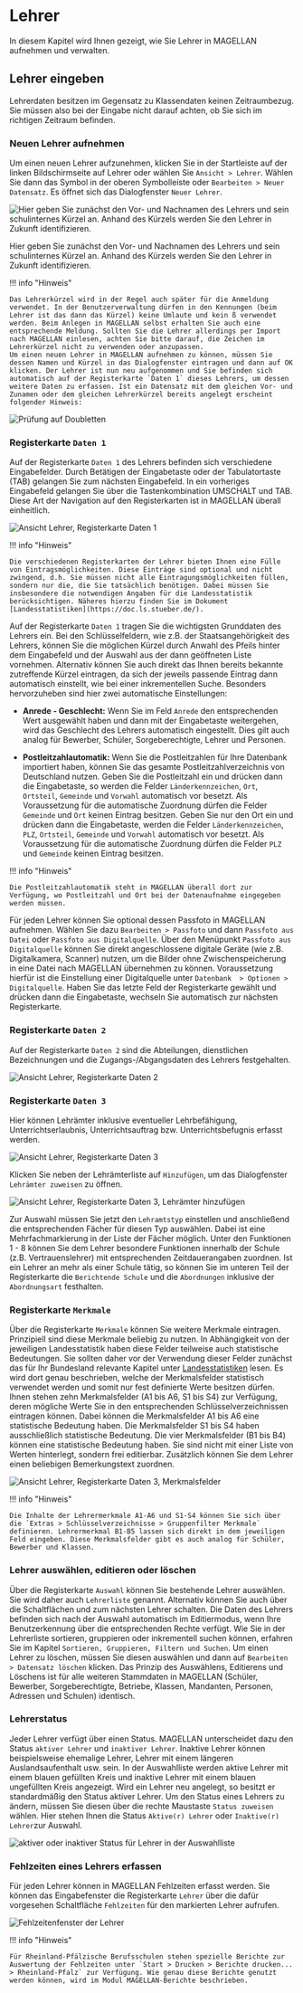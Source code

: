 # Lehrer

In diesem Kapitel wird Ihnen gezeigt, wie Sie Lehrer in MAGELLAN aufnehmen und verwalten.

## Lehrer eingeben

Lehrerdaten besitzen im Gegensatz zu Klassendaten keinen Zeitraumbezug. Sie müssen also bei der Eingabe nicht darauf achten, ob Sie sich im richtigen Zeitraum befinden.

### Neuen Lehrer aufnehmen

Um einen neuen Lehrer aufzunehmen, klicken Sie in der Startleiste auf der linken Bildschirmseite auf Lehrer oder wählen Sie `Ansicht > Lehrer`. Wählen Sie dann das Symbol in der oberen Symbolleiste oder `Bearbeiten > Neuer Datensatz`. Es öffnet sich das Dialogfenster `Neuer Lehrer`.
 

![Hier geben Sie zunächst den Vor- und Nachnamen des Lehrers und sein schulinternes Kürzel an. Anhand des Kürzels werden Sie den Lehrer in Zukunft identifizieren.](../assets/images/lehrer.klassen_01neu.png)

Hier geben Sie zunächst den Vor- und Nachnamen des Lehrers und sein schulinternes Kürzel an. Anhand des Kürzels werden Sie den Lehrer in Zukunft identifizieren.

!!! info "Hinweis"

	Das Lehrerkürzel wird in der Regel auch später für die Anmeldung verwendet. In der Benutzerverwaltung dürfen in den Kennungen (beim Lehrer ist das dann das Kürzel) keine Umlaute und kein ß verwendet werden. Beim Anlegen in MAGELLAN selbst erhalten Sie auch eine entsprechende Meldung. Sollten Sie die Lehrer allerdings per Import nach MAGELLAN einlesen, achten Sie bitte darauf, die Zeichen im Lehrerkürzel nicht zu verwenden oder anzupassen. 
    Um einen neuen Lehrer in MAGELLAN aufnehmen zu können, müssen Sie dessen Namen und Kürzel in das Dialogfenster eintragen und dann auf OK klicken. Der Lehrer ist nun neu aufgenommen und Sie befinden sich automatisch auf der Registerkarte `Daten 1` dieses Lehrers, um dessen weitere Daten zu erfassen. Ist ein Datensatz mit dem gleichen Vor- und Zunamen oder dem gleichen Lehrerkürzel bereits angelegt erscheint folgender Hinweis:
 
![Prüfung auf Doubletten](../assets/images/lehrer.klassen_02doublettenpruefung.png)


### Registerkarte `Daten 1`

Auf der Registerkarte `Daten 1` des Lehrers befinden sich verschiedene Eingabefelder. Durch Betätigen der Eingabetaste oder der Tabulatortaste (TAB) gelangen Sie zum nächsten Eingabefeld. In ein vorheriges Eingabefeld gelangen Sie über die Tastenkombination UMSCHALT und TAB. Diese Art der Navigation auf den Registerkarten ist in MAGELLAN überall einheitlich.
 
![Ansicht `Lehrer`, Registerkarte `Daten 1`](../assets/images/lehrer.klassen_03daten1.png)

!!! info "Hinweis"

	Die verschiedenen Registerkarten der Lehrer bieten Ihnen eine Fülle von Eintragsmöglichkeiten. Diese Einträge sind optional und nicht zwingend, d.h. Sie müssen nicht alle Eintragungsmöglichkeiten füllen, sondern nur die, die Sie tatsächlich benötigen. Dabei müssen Sie insbesondere die notwendigen Angaben für die Landesstatistik berücksichtigen. Näheres hierzu finden Sie im Dokument [Landesstatistiken](https://doc.ls.stueber.de/).

Auf der Registerkarte `Daten 1` tragen Sie die wichtigsten Grunddaten des Lehrers ein. Bei den Schlüsselfeldern, wie z.B. der Staatsangehörigkeit des Lehrers, können Sie die möglichen Kürzel durch Anwahl des Pfeils hinter dem Eingabefeld und der Auswahl aus der dann geöffneten Liste vornehmen. Alternativ können Sie auch direkt das Ihnen bereits bekannte zutreffende Kürzel eintragen, da sich der jeweils passende Eintrag dann automatisch einstellt, wie bei einer inkrementellen Suche. Besonders hervorzuheben sind hier zwei automatische Einstellungen:

* **Anrede - Geschlecht:** Wenn Sie im Feld `Anrede` den entsprechenden Wert ausgewählt haben und dann mit der Eingabetaste weitergehen, wird das Geschlecht des Lehrers automatisch eingestellt. Dies gilt auch analog für Bewerber, Schüler, Sorgeberechtigte, Lehrer und Personen.

* **Postleitzahlautomatik:** Wenn Sie die Postleitzahlen für Ihre Datenbank importiert haben, können Sie das gesamte Postleitzahlverzeichnis von Deutschland nutzen. Geben Sie die Postleitzahl ein und drücken dann die Eingabetaste, so werden die Felder `Länderkennzeichen`, `Ort`, `Ortsteil`, `Gemeinde` und `Vorwahl` automatisch vor besetzt. Als Voraussetzung für die automatische Zuordnung dürfen die Felder `Gemeinde` und `Ort` keinen Eintrag besitzen. Geben Sie nur den Ort ein und drücken dann die Eingabetaste, werden die Felder `Länderkennzeichen`, `PLZ`, `Ortsteil`, `Gemeinde` und `Vorwahl` automatisch vor besetzt. Als Voraussetzung für die automatische Zuordnung dürfen die Felder `PLZ` und `Gemeinde` keinen Eintrag besitzen. 

!!! info "Hinweis"

	Die Postleitzahlautomatik steht in MAGELLAN überall dort zur Verfügung, wo Postleitzahl und Ort bei der Datenaufnahme eingegeben werden müssen.

Für jeden Lehrer können Sie optional dessen Passfoto in MAGELLAN aufnehmen. Wählen Sie dazu `Bearbeiten > Passfoto` und dann `Passfoto aus Datei` oder `Passfoto aus Digitalquelle`.  Über den Menüpunkt `Passfoto aus Digitalquelle` können Sie direkt angeschlossene digitale Geräte (wie z.B. Digitalkamera, Scanner) nutzen, um die Bilder ohne Zwischenspeicherung in eine Datei nach MAGELLAN übernehmen zu können. Voraussetzung hierfür ist die Einstellung einer Digitalquelle unter `Datenbank  > Optionen > Digitalquelle`. Haben Sie das letzte Feld der Registerkarte gewählt und drücken dann die Eingabetaste, wechseln Sie automatisch zur nächsten Registerkarte.

### Registerkarte `Daten 2`

Auf der Registerkarte `Daten 2` sind die Abteilungen, dienstlichen Bezeichnungen und die Zugangs-/Abgangsdaten des Lehrers festgehalten.
 
![Ansicht `Lehrer`, Registerkarte `Daten 2`](../assets/images/lehrer.klassen_04daten2.png)


### Registerkarte `Daten 3`

Hier können Lehrämter inklusive eventueller Lehrbefähigung, Unterrichtserlaubnis, Unterrichtsauftrag bzw. Unterrichtsbefugnis erfasst werden.
 
![Ansicht `Lehrer`, Registerkarte `Daten 3`](../assets/images/lehrer.klassen_05daten3.png)


Klicken Sie neben der Lehrämterliste auf `Hinzufügen`, um das Dialogfenster `Lehrämter zuweisen` zu öffnen.
 
![Ansicht `Lehrer`, Registerkarte `Daten 3`, Lehrämter hinzufügen](../assets/images/lehrer.klassen_06lehraemter.png)

Zur Auswahl müssen Sie jetzt den `Lehramtstyp` einstellen und anschließend die entsprechenden Fächer für diesen Typ auswählen. Dabei ist eine Mehrfachmarkierung in der Liste der Fächer möglich. Unter den Funktionen 1 - 8 können Sie dem Lehrer besondere Funktionen innerhalb der Schule (z.B. Vertrauenslehrer) mit entsprechenden Zeitdauerangaben zuordnen. Ist ein Lehrer an mehr als einer Schule tätig, so können Sie im unteren Teil der Registerkarte die `Berichtende Schule` und die `Abordnungen` inklusive der `Abordnungsart` festhalten.

### Registerkarte `Merkmale`

Über die Registerkarte `Merkmale` können Sie weitere Merkmale eintragen. Prinzipiell sind diese Merkmale beliebig zu nutzen. In Abhängigkeit von der jeweiligen Landesstatistik haben diese Felder teilweise auch statistische Bedeutungen. Sie sollten daher vor der Verwendung dieser Felder zunächst das für Ihr Bundesland relevante Kapitel unter [Landesstatistiken](https://doc.ls.stueber.de/) lesen. Es wird dort genau beschrieben, welche der Merkmalsfelder statistisch verwendet werden und somit nur fest definierte Werte besitzen dürfen. Ihnen stehen zehn Merkmalsfelder (A1 bis A6, S1 bis S4) zur Verfügung, deren mögliche Werte Sie in den entsprechenden Schlüsselverzeichnissen eintragen können. Dabei können die Merkmalsfelder A1 bis A6 eine statistische Bedeutung haben. Die Merkmalsfelder S1 bis S4 haben ausschließlich statistische Bedeutung. Die vier Merkmalsfelder (B1 bis B4) können eine statistische Bedeutung haben. Sie sind nicht mit einer Liste von Werten hinterlegt, sondern frei editierbar. Zusätzlich können Sie dem Lehrer einen beliebigen Bemerkungstext zuordnen.
 
![Ansicht `Lehrer`, Registerkarte `Daten 3`, Merkmalsfelder](../assets/images/lehrer.klassen_05merkmal.png)


!!! info "Hinweis"

	Die Inhalte der Lehrermerkmale A1-A6 und S1-S4 können Sie sich über die `Extras > Schlüsselverzeichnisse > Gruppenfilter Merkmale` definieren. Lehrermerkmal B1-B5 lassen sich direkt in dem jeweiligen Feld eingeben. Diese Merkmalsfelder gibt es auch analog für Schüler, Bewerber und Klassen.

### Lehrer auswählen, editieren oder löschen

Über die Registerkarte `Auswahl` können Sie bestehende Lehrer auswählen. Sie wird daher auch `Lehrerliste` genannt. Alternativ können Sie auch über die Schaltflächen   und   zum nächsten Lehrer schalten. Die Daten des Lehrers befinden sich nach der Auswahl automatisch im Editiermodus, wenn Ihre Benutzerkennung über die entsprechenden Rechte verfügt. Wie Sie in der Lehrerliste sortieren, gruppieren oder inkrementell suchen können, erfahren Sie im Kapitel `Sortieren, Gruppieren, Filtern und Suchen`. Um einen Lehrer zu löschen, müssen Sie diesen auswählen und dann auf `Bearbeiten > Datensatz löschen` klicken. Das Prinzip des Auswählens, Editierens und Löschens ist für alle weiteren Stammdaten in MAGELLAN (Schüler, Bewerber, Sorgeberechtigte, Betriebe, Klassen, Mandanten, Personen, Adressen und Schulen) identisch.

### Lehrerstatus

Jeder Lehrer verfügt über einen Status. MAGELLAN unterscheidet dazu den Status `aktiver Lehrer` und `inaktiver Lehrer`. Inaktive Lehrer können beispielsweise ehemalige Lehrer, Lehrer mit einem längeren Auslandsaufenthalt usw. sein. In der Auswahlliste werden aktive Lehrer mit einem blauen gefüllten Kreis und inaktive Lehrer mit einem blauen ungefüllten Kreis angezeigt. Wird ein Lehrer neu angelegt, so besitzt er standardmäßig den Status aktiver Lehrer. Um den Status eines Lehrers zu ändern, müssen Sie diesen über die rechte Maustaste `Status zuweisen` wählen. Hier stehen Ihnen die Status `Aktive(r) Lehrer` oder `Inaktive(r) Lehrer`zur Auswahl.

![aktiver oder inaktiver Status für Lehrer in der Auswahlliste](../assets/images/lehrer.klassen_05lehrerliste.png)

### Fehlzeiten eines Lehrers erfassen

Für jeden Lehrer können in MAGELLAN Fehlzeiten erfasst werden. Sie können das Eingabefenster die Registerkarte `Lehrer` über die dafür vorgesehen Schaltfläche `Fehlzeiten` für den markierten Lehrer aufrufen.
 
![Fehlzeitenfenster der Lehrer](../assets/images/lehrer.klassen_07fehlzeiten.png)


!!! info "Hinweis"

	Für Rheinland-Pfälzische Berufsschulen stehen spezielle Berichte zur Auswertung der Fehlzeiten unter `Start > Drucken > Berichte drucken... > Rheinland-Pfalz` zur Verfügung. Wie genau diese Berichte genutzt werden können, wird im Modul MAGELLAN-Berichte beschrieben.
